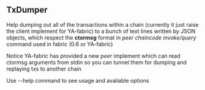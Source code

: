 ## TxDumper 

Help dumping out all of the transactions within a chain (currently it just raise the client implement for YA-fabric) to a bunch of text lines written by JSON objects, which respect the **ctormsg** format in *peer chaincode invoke/query* command used in fabric (0.6 or YA-fabric)

Notice YA-fabric has provided a new *peer* implement which can read ctormsg arguments from stdin so you can tunnel them for dumping and replaying txs to another chain

Use --help command to see usage and avaliable options